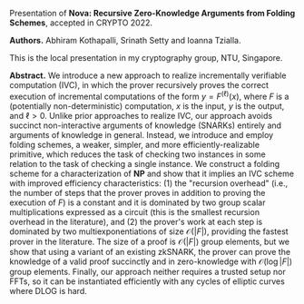 Presentation of **Nova: Recursive Zero-Knowledge Arguments from Folding Schemes**, accepted in CRYPTO 2022.

**Authors.** Abhiram Kothapalli, Srinath Setty and Ioanna Tzialla.

This is the local presentation in my cryptography group, NTU, Singapore.

**Abstract.**
We introduce a new approach to realize incrementally verifiable computation (IVC), in which the prover recursively proves the correct execution of incremental computations of the form $y=F^{(\ell)}(x)$, where $F$ is a (potentially non-deterministic) computation, $x$ is the input, $y$ is the output, and $\ell > 0$. Unlike prior approaches to realize IVC, our approach avoids succinct non-interactive arguments of knowledge (SNARKs) entirely and arguments of knowledge in general. Instead, we introduce and employ folding schemes, a weaker, simpler, and more efficiently-realizable primitive, which reduces the task of checking two instances in some relation to the task of checking a single instance. We construct a folding scheme for a characterization of $\mathbf{NP}$ and show that it implies an IVC scheme with improved efficiency characteristics: (1) the "recursion overhead" (i.e., the number of steps that the prover proves in addition to proving the execution of $F$) is a constant and it is dominated by two group scalar multiplications expressed as a circuit (this is the smallest recursion overhead in the literature), and (2) the prover's work at each step is dominated by two multiexponentiations of size $\mathcal{O}(|F|)$, providing the fastest prover in the literature. The size of a proof is  $\mathcal{O}(|F|)$ group elements, but we show that using a variant of an existing zkSNARK, the prover can prove the knowledge of a valid proof succinctly and in zero-knowledge with $\mathcal{O}(\log|F|)$ group elements. Finally, our approach neither requires a trusted setup nor FFTs, so it can be instantiated efficiently with any cycles of elliptic curves where DLOG is hard.
